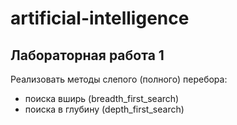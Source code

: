 # artificial-intelligence

## Лабораторная работа 1
Реализовать методы слепого (полного) перебора:
* поиска вширь (breadth_first_search)
* поиска в глубину (depth_first_search)

